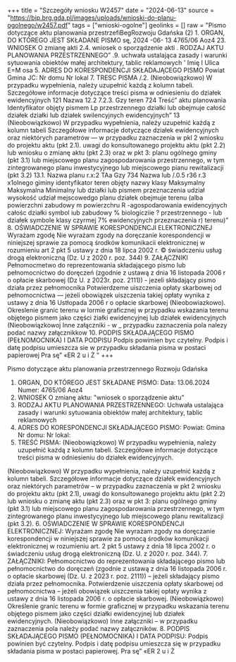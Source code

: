 +++
title = "Szczegóły wniosku W2457"
date = "2024-06-13"
source = "https://bip.brg.gda.pl/images/uploads/wnioski-do-planu-ogolnego/w2457.pdf"
tags = ["wnioski-ogolne"]
geolinks = []
raw = "Pismo dotyczące aktu planowania przestrzefiBegRozwoju Gdańska (2) 1. ORGAN, DO KTÓREGO JEST SKŁADANE PISMO sę, 2024 -06- 13 4765/06 Aoz4 23. WNIOSEK O zmianę akti 2.4. wniosek o sporządzenie akti . RODZAJ AKTU PLANOWANIA PRZESTRZENNEGO” .9. uchwała ustalająca zasady i warunki sytuowania obiektów małej architektury, tablic reklamowych ' Imię I Ulica E=M osa 5. ADRES DO KORESPONDENCJI SKŁADAJĄCEGO PISMO Powiat Gmina JC: Nr domu Nr lokal 7. TRESC PISMA /.2. (Nieobowiązkowo) W przypadku wypełnienia, należy uzupełnić każdą z kolumn tabeli. Szczegółowe informacje dotyczące treści pisma w odniesieniu do działek ewidencyjnych  121 Nazwa  12.2  7.2.3. Gzy teren  724 Treść” aktu planowania Identyfikator objęty pismem   Lp przestrzennego  działki lub obejmuje całość  działek działki lub działek   swilencyjnych  ewidencyjnych”  13 (Nieobowiązkowo) W przypadku wypełnienia, należy uzupełnić każdą z kolumn tabeli Szczegółowe informacje dotyczące działek ewidencyjnych oraz niektórych parametrów — w przypadku zaznaczenia w pkl 2 wniosku do projektu aktu (pkt 2.1). uwagi do konsultowanego projektu aktu (pkt 2.2) lub wniosku o zmianę aktu (pkt 2.3) oraz w pkt 3: planu ogólnego gminy (pkt 3.1) lub miejscowego planu zagospodarowania przestrzennego, w tym zintegrowanego planu inwestycyjnego lub miejscowego pianu rewitalizacji (pkt 3.2) 13.1. Nazwa planu r.x:2 TAa Gzy  734 Nazwa lub /.0.5 r36 r.3 x1olnego giminy identyfikator teren objęty  nazwy klasy  Maksymalny Maksymalna Minimalny lub działki lub pismem przeznaczenia udział wysokość udział mejscowedgo planu działek obejmuje terenu (alba powierzchni zabudowy m powierzchru R -agospodarowania  ewidencyjnych całośc działki symbol iub  zabudowy % biologicziie ? przestrzennego  - lub działek symbole klasy czyrmej 7% ewidencyjnych przeznaczenia r) terenu)”  8. OŚWIADCZENIE W SPRAWIE KORESPONDENCJI ELEKTRONICZNEJ Wyrażam zgodę Nie wyrażam zgody na doręczanie korespondencji w niniejszej sprawie za pomocą środków komunikacii elektronicznej w rozumieniu art 2 pkt 5 ustawy z dnia 18 lipca 2002 r. © świadczeniu usług drogą elektroniczną (Dz. U z 2020 r. poz. 344) 9. ZAŁĄCZNIKI Pełnomocmetwo do reprezentowania składającego pismo lub pełnomocnictwo do doręczeń (zgodnie z ustawą z dnia 16 listopada 2006 r o opłacie skarbowej (Dz U. z 2023r. poz. 2111)) - jezeli składający pismo działa przez pełnomocnika Potwierdzeme uiszczenia opłaty skarbowej od pełnomocnictwa — jeżeli obowiązek uiszczenia takiej opłaty wynika z ustawy z dnia 16 Ustłopada 2006 r o opłacie skarbowej (Nieobowiazkowo). Okreslenie granic terenu w lormie graficznej w przypadku wskazania terenu objętego pismem jako części żiałki ewidencyjnej lub działek ewidencyjnych (Nieobowiązkowoj Inne załączniki - w _ przypadku zaznaczenia pola nalezy podać nazwy  załącznikkow 10. PODPIS SKŁADAJĄCEGO PISMO (PEŁNOMOCNIKA) I DATA PODPISU Podpis powimien byc czytelny. Podpis i datę podpisu umieszcza sie w przypadku składania pisma w postaci papierowej Pra sę” «ER 2 u i Ż "
+++

Pismo dotyczące aktu planowania przestrzennego Rozwoju Gdańska
 1. ORGAN, DO KTÓREGO JEST SKŁADANE PISMO:
Data: 13.06.2024
Numer: 4765/06 Aoz4
 2. WNIOSEK O zmianę aktu:
"wniosek o sporządzenie aktu"
 3. RODZAJ AKTU PLANOWANIA PRZESTRZENNEGO:
Uchwała ustalająca zasady i warunki sytuowania obiektów małej architektury, tablic reklamowych
 4. ADRES DO KORESPONDENCJI SKŁADAJĄCEGO PISMO:
Powiat: Gmina
Nr domu: 
Nr lokal:
 5. TREŚĆ PISMA:
(Nieobowiązkowo) W przypadku wypełnienia, należy uzupełnić każdą z kolumn tabeli.
Szczegółowe informacje dotyczące treści pisma w odniesieniu do działek ewidencyjnych.

(Nieobowiązkowo) W przypadku wypełnienia, należy uzupełnić każdą z kolumn tabeli. 
Szczegółowe informacje dotyczące działek ewidencyjnych oraz niektórych parametrów – w przypadku zaznaczenia w pkt 2 wniosku do projektu aktu (pkt 2.1), uwagi do konsultowanego projektu aktu (pkt 2.2) lub wniosku o zmianę aktu (pkt 2.3) oraz w pkt 3: planu ogólnego gminy (pkt 3.1) lub miejscowego planu zagospodarowania przestrzennego, w tym zintegrowanego planu inwestycyjnego lub miejscowego planu rewitalizacji (pkt 3.2).
 6. OŚWIADCZENIE W SPRAWIE KORESPONDENCJI ELEKTRONICZNEJ:
Wyrażam zgodę
Nie wyrażam zgody
na doręczanie korespondencji w niniejszej sprawie za pomocą środków komunikacji elektronicznej w rozumieniu art. 2 pkt 5 ustawy z dnia 18 lipca 2002 r. o świadczeniu usług drogą elektroniczną (Dz. U. z 2020 r. poz. 344).
 7. ZAŁĄCZNIKI:
Pełnomocnictwo do reprezentowania składającego pismo lub pełnomocnictwo do doręczeń (zgodnie z ustawą z dnia 16 listopada 2006 r. o opłacie skarbowej (Dz. U. z 2023 r. poz. 2111)) – jeżeli składający pismo działa przez pełnomocnika.
Potwierdzenie uiszczenia opłaty skarbowej od pełnomocnictwa – jeżeli obowiązek uiszczenia takiej opłaty wynika z ustawy z dnia 16 listopada 2006 r. o opłacie skarbowej.
(Nieobowiązkowo) Określenie granic terenu w formie graficznej w przypadku wskazania terenu objętego pismem jako części działki ewidencyjnej lub działek ewidencyjnych.
(Nieobowiązkowo) Inne załączniki – w przypadku zaznaczenia pola należy podać nazwy załączników.
 8. PODPIS SKŁADAJĄCEGO PISMO (PEŁNOMOCNIKA) I DATA PODPISU:
Podpis powinien być czytelny. Podpis i datę podpisu umieszcza się w przypadku składania pisma w postaci papierowej.
Pra sę” «ER 2
u i Ż


